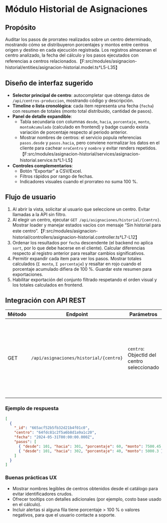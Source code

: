 # Módulo Historial de Asignaciones

## Propósito
Auditar los pasos de prorrateo realizados sobre un centro determinado, mostrando cómo se distribuyeron porcentajes y montos entre centros origen y destino en cada ejecución registrada. Los registros almacenan el centro analizado, la fecha del cálculo y los pasos ejecutados con referencias a centros relacionados.【F:src/modules/asignacion-historial/entities/asignacion-historial.model.ts†L5-L35】

## Diseño de interfaz sugerido
- **Selector principal de centro**: autocompletar que obtenga datos de `/api/centros-produccion`, mostrando código y descripción.
- **Timeline o lista cronológica**: cada item representa una fecha (`fecha`) con resumen de totales (monto total distribuido, cantidad de pasos).
- **Panel de detalle expandible**:
  - Tabla secundaria con columnas `desde`, `hacia`, `porcentaje`, `monto`, `montoAcumulado` (calculado en frontend) y badge cuando exista variación de porcentaje respecto al periodo anterior.
  - Mostrar nombres de centros: el servicio popula referencias `pasos.desde` y `pasos.hacia`, pero conviene normalizar los datos en el cliente para cachear `nroCentro` y `nombre` y evitar renders repetidos.【F:src/modules/asignacion-historial/services/asignacion-historial.service.ts†L1-L5】
- **Controles complementarios**:
  - Botón “Exportar” a CSV/Excel.
  - Filtros rápidos por rango de fechas.
  - Indicadores visuales cuando el prorrateo no suma 100 %.

## Flujo de usuario
1. Al abrir la vista, solicitar al usuario que seleccione un centro. Evitar llamadas a la API sin filtro.
2. Al elegir un centro, ejecutar `GET /api/asignaciones/historial/{centro}`. Mostrar loader y manejar estados vacíos con mensaje “Sin historial para este centro”.【F:src/modules/asignacion-historial/controllers/asignacion-historial.controller.ts†L7-L12】
3. Ordenar los resultados por `fecha` descendente (el backend no aplica `sort`, por lo que debe hacerse en el cliente). Calcular diferencias respecto al registro anterior para resaltar cambios significativos.
4. Permitir expandir cada item para ver los pasos. Mostrar totales calculados (`Σ monto`, `Σ porcentaje`) y resaltar en rojo cuando el porcentaje acumulado difiera de 100 %. Guardar este resumen para exportaciones.
5. Habilitar exportación del conjunto filtrado respetando el orden visual y los totales calculados en frontend.

## Integración con API REST
| Método | Endpoint | Parámetros | Respuesta | Consideraciones |
| --- | --- | --- | --- | --- |
| GET | `/api/asignaciones/historial/{centro}` | `centro`: ObjectId del centro seleccionado | `[{ _id, centro, fecha, pasos: [{ desde, hacia, porcentaje, monto }] }]` (con `desde`/`hacia` populados con los campos del centro) | No requiere autenticación adicional; manejar respuestas vacías |

### Ejemplo de respuesta
```json
[
  {
    "_id": "665acf52b5fb32d21b4f01c0",
    "centro": "64fdc81c2f5a6b8d1a9a1c20",
    "fecha": "2024-05-31T00:00:00.000Z",
    "pasos": [
      { "desde": 101, "hacia": 301, "porcentaje": 60, "monto": 7500.45 },
      { "desde": 101, "hacia": 302, "porcentaje": 40, "monto": 5000.3 }
    ]
  }
]
```

### Buenas prácticas UX
- Mostrar nombres legibles de centros obtenidos desde el catálogo para evitar identificadores crudos.
- Ofrecer tooltips con detalles adicionales (por ejemplo, costo base usado en el cálculo).
- Incluir alertas si alguna fila tiene porcentaje > 100 % o valores negativos, para que el usuario contacte a soporte.
